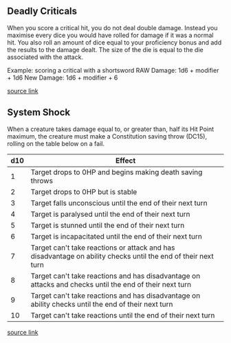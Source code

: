 ## Deadly Criticals
When you score a critical hit, you do not deal double damage. Instead you maximise every dice you would have rolled for damage if it was a normal hit. You also roll an amount of dice equal to your proficiency bonus and add the results to the damage dealt. The size of the die is equal to the die associated with the attack.

Example: scoring a critical with a shortsword 
RAW Damage: 1d6 + modifier + 1d6
New Damage: 1d6 + modifier + 6

[source link](https://www.reddit.com/r/DnD/comments/2z57fq/optional_5e_crit_rule_chris_perkins_edition/#:~:text=When%20you%20score%20a%20critical,results%20to%20the%20damage%20dealt.)

## System Shock
When a creature takes damage equal to, or greater than, half its Hit Point maximum, the creature must make a Constitution saving throw (DC15), rolling on the table below on a fail.

| d10 | Effect                                                                                                        |
| --- | ------------------------------------------------------------------------------------------------------------- |
| 1   | Target drops to 0HP and begins making death saving throws                                                     |
| 2   | Target drops to 0HP but is stable                                                                             |
| 3   | Target falls unconscious until the end of their next turn                                                     |
| 4   | Target is paralysed until the end of their next turn                                                          |
| 5   | Target is stunned until the end of their next turn                                                            |
| 6   | Target is incapacitated until the end of their next turn                                                      |
| 7   | Target can't take reactions or attack and has disadvantage on ability checks until the end of their next turn |
| 8   | Target can't take reactions and has disadvantage on attacks and checks until the end of their next turn       |
| 9   | Target can't take reactions and has disadvantage on ability checks until the end of their next turn           |
| 10  | Target can't take reactions until the end of their next turn                                                  | 

[source link](https://homebrewery.naturalcrit.com/share/Byb2RoSkCx)

